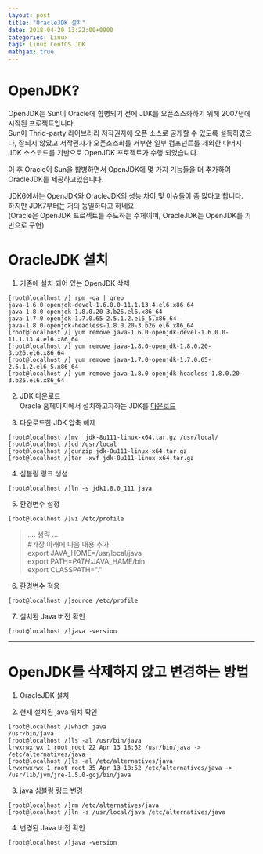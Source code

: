 ```yaml
---
layout: post
title: "OracleJDK 설치"
date: 2018-04-20 13:22:00+0900
categories: Linux
tags: Linux CentOS JDK
mathjax: true
---
```


OpenJDK?
===
OpenJDK는 Sun이 Oracle에 합병되기 전에 JDK를 오픈소스화하기 위해 2007년에  시작된 프로젝트입니다.  
Sun이 Thrid-party 라이브러리 저작권자에 오픈 소스로 공개할 수 있도록 설득하였으나, 잘되지 않았고 저작권자가 오픈소스화를 거부한 일부 컴포넌트를 제외한 나머지 JDK 소스코드를 기반으로 OpenJDK 프로젝트가 수행 되었습니다.

이 후 Oracle이 Sun을 합병하면서 OpenJDK에 몇 가지 기능들을 더 추가하여 OracleJDK를 제공하고있습니다.

JDK6에서는 OpenJDK와 OracleJDK의 성능 차이 및 이슈들이 좀 많다고 합니다.   
하지만 JDK7부터는 거의 동일하다고 하네요.   
(Oracle은 OpenJDK 프로젝트를 주도하는 주체이며, OracleJDK는 OpenJDK를 기반으로 구현)


OracleJDK 설치
===

1. 기존에 설치 되어 있는 OpenJDK 삭제   
```
[root@localhost /] rpm -qa | grep
java-1.6.0-openjdk-devel-1.6.0.0-11.1.13.4.el6.x86_64
java-1.8.0-openjdk-1.8.0.20-3.b26.el6.x86_64
java-1.7.0-openjdk-1.7.0.65-2.5.1.2.el6_5.x86_64
java-1.8.0-openjdk-headless-1.8.0.20-3.b26.el6.x86_64
[root@localhost /] yum remove java-1.6.0-openjdk-devel-1.6.0.0-11.1.13.4.el6.x86_64
[root@localhost /] yum remove java-1.8.0-openjdk-1.8.0.20-3.b26.el6.x86_64
[root@localhost /] yum remove java-1.7.0-openjdk-1.7.0.65-2.5.1.2.el6_5.x86_64
[root@localhost /] yum remove java-1.8.0-openjdk-headless-1.8.0.20-3.b26.el6.x86_64
```

2. JDK 다운로드   
	Oracle 홈페이지에서 설치하고자하는 JDK를 [<U>다운로드</U>](http://www.oracle.com/technetwork/java/javase/downloads)

3. 다운로드한 JDK 압축 해제   
```
[root@localhost /]mv  jdk-8u111-linux-x64.tar.gz /usr/local/
[root@localhost /]cd /usr/local
[root@localhost /]gunzip jdk-8u111-linux-x64.tar.gz
[root@localhost /]tar -xvf jdk-8u111-linux-x64.tar.gz
```
4. 심볼링 링크 생성
```
[root@localhost /]ln -s jdk1.8.0_111 java 
```
5. 환경변수 설정
```
[root@localhost /]vi /etc/profile
```
>.... 생략 ...   
#가장 아래에 다음 내용 추가   
export JAVA_HOME=/usr/local/java   
export PATH=$PATH:$JAVA_HAME/bin   
export CLASSPATH="."   
6. 환경변수 적용
```
[root@localhost /]source /etc/profile
```
7. 설치된 Java 버전 확인
```
[root@localhost /]java -version
```

---------------------------------------

OpenJDK를 삭제하지 않고 변경하는 방법
===

1. OracleJDK 설치.

2. 현재 설치된 java 위치 확인
```
[root@localhost /]which java
/usr/bin/java
[root@localhost /]ls -al /usr/bin/java
lrwxrwxrwx 1 root root 22 Apr 13 18:52 /usr/bin/java -> /etc/alternatives/java
[root@localhost /]ls -al /etc/alternatives/java
lrwxrwxrwx 1 root root 35 Apr 13 18:52 /etc/alternatives/java -> /usr/lib/jvm/jre-1.5.0-gcj/bin/java
```
3. java 심볼링 링크 변경
```
[root@localhost /]rm /etc/alternatives/java
[root@localhost /]ln -s /usr/local/java /etc/alternatives/java
```
4. 변경된 Java 버전 확인
```
[root@localhost /]java -version
```

